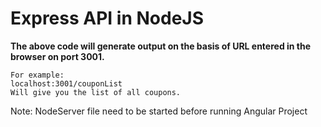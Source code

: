 # Express API in NodeJS

**The above code will generate output on the basis of URL entered in the browser on port 3001.**

```
For example:  
localhost:3001/couponList
Will give you the list of all coupons.
```
Note: NodeServer file need to be started before running Angular Project